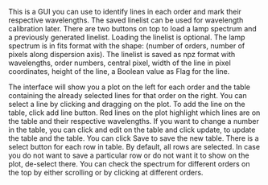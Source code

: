 This is a GUI you can use to identify lines in each order and mark their respective wavelengths. The saved linelist can be used 
for wavelength calibration later. There are two buttons on top to load a lamp spectrum and a previously generated linelist. 
Loading the linelist is optional. The lamp spectrum is in fits format with the shape: (number of orders, number of pixels
along dispersion axis). The linelist is saved as npz format with wavelengths, order numbers, central pixel, width of the 
line in pixel coordinates, height of the line, a Boolean value as Flag for the line. 

The interface will show you a plot on the left for each order and the table containing the already selected lines for that 
order on the right. You can select a line by clicking and dragging on the plot. To add the line on the table, click add 
line button. Red lines on the plot highlight which lines are on the table and their respective wavelengths. If you want to
change a number in the table, you can click and edit on the table and click update, to update the table and the table. You 
can click Save to save the new table. There is a select button for each row in table. By default, all rows are selected. In 
case you do not want to save a particular row or do not want it to show on the plot, de-select there. You can check the spectrum
for different orders on the top by either scrolling or by clicking at different orders.
